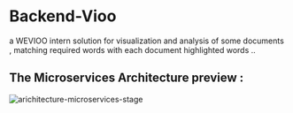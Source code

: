 # Backend-Vioo
a WEVIOO intern solution for visualization and analysis of some documents , matching required words with each document highlighted words ..

## The Microservices Architecture preview : 
![arichitecture-microservices-stage](https://user-images.githubusercontent.com/84160502/189185578-8a8d80cf-a7f2-412a-89f2-17965b90ef89.png)
